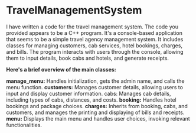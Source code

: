 # TravelManagementSystem
I have written a code for the travel management system.
The code you provided appears to be a C++ program. It's a console-based application that seems to be a simple travel agency management system. It includes classes for managing customers, cab services, hotel bookings, charges, and bills. The program interacts with users through the console, allowing them to input details, book cabs and hotels, and generate receipts.

**Here's a brief overview of the main classes:**

**manage_menu:** Handles initialization, gets the admin name, and calls the menu function.
**customers:** Manages customer details, allowing users to input and display customer information.
cabs: Manages cab details, including types of cabs, distances, and costs.
**booking:** Handles hotel bookings and package choices.
**charges:** Inherits from booking, cabs, and customers, and manages the printing and displaying of bills and receipts.
**menu:** Displays the main menu and handles user choices, invoking relevant functionalities.
